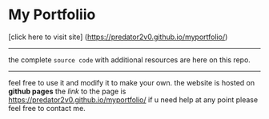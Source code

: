# My Portfoliio
[click here to visit site] (https://predator2v0.github.io/myportfolio/)

---
the complete `source code` with additional resources are here on this repo.
***
feel free to use it and modify it to make your own.
the website is hosted on **github pages**
the _link_ to the page is https://predator2v0.github.io/myportfolio/
if u need help at any point please feel free to contact me.

